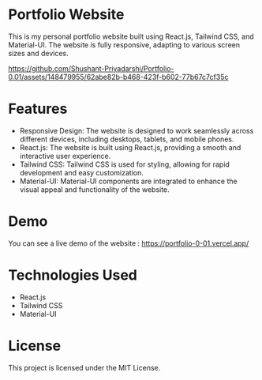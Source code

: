 # Portfolio Website

This is my personal portfolio website built using React.js, Tailwind CSS, and Material-UI. The website is fully responsive, adapting to various screen sizes and devices.



https://github.com/Shushant-Priyadarshi/Portfolio-0.01/assets/148479955/62abe82b-b468-423f-b602-77b67c7cf35c


# Features
- Responsive Design: The website is designed to work seamlessly across different devices, including desktops, tablets, and mobile phones.
- React.js: The website is built using React.js, providing a smooth and interactive user experience.
- Tailwind CSS: Tailwind CSS is used for styling, allowing for rapid development and easy customization.
- Material-UI: Material-UI components are integrated to enhance the visual appeal and functionality of the website.

# Demo
 You can see a live demo of the website : https://portfolio-0-01.vercel.app/

# Technologies Used
- React.js
- Tailwind CSS
- Material-UI

# License
This project is licensed under the MIT License.
